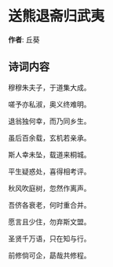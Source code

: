 # 送熊退斋归武夷

**作者**: 丘葵

## 诗词内容

穆穆朱夫子，于道集大成。

嗟予亦私淑，奥义终难明。

退翁独何幸，而乃同乡生。

虽后百余载，玄机若亲承。

斯人幸未坠，载道来桐城。

平生疑惑处，喜得相考评。

秋风吹庭树，忽然作离声。

吾侪各衰老，何时重合并。

愿言且少住，勿弃斯文盟。

圣贤千万语，只在知与行。

前修倘可企，勗哉共修程。

